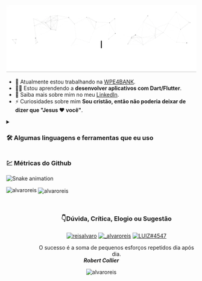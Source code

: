 <p align="center">
  <img src="https://github.com/alvaroreis/alvaroreis/raw/main/assets/header-profile.gif" alt="Oi,  eu sou Álvaro">
</p>

<!--
How to make the bio gif ?
💜 Thanks to [matyo91](https://github.com/matyo91)

I made my with https://codesandbox.io/s/github-profile-2ijk7
Then i recorded my screen to gif on Mac with Quicktime  and save result to [assets/github.mov](assets/github.mov)
This [GIF converter](https://ezgif.com/video-to-gif) help me to create a dedicated command that convert MOV to GIF.
Then i save result to [assets/github.gif](assets/github.gif)
-->

- 🔭 Atualmente estou trabalhando na [WPE4BANK](https://wpe4bank.com/).
- 👨‍💻 Estou aprendendo a **desenvolver aplicativos com Dart/Flutter**.
- 📄 Saiba mais sobre mim no meu [LinkedIn](https://www.linkedin.com/in/reisalvaro/).
- ⚡ Curiosidades sobre mim **Sou cristão, então não poderia deixar de dizer que "Jesus ❤ você"**.
<details>
  <summary>
    <h3>🛠 Algumas linguagens e ferramentas que eu uso</h3>
  </summary>
  <p align="left">
    <a href="https://www.java.com" target="_blank" rel="noreferrer">
      <img
        src="https://img.shields.io/badge/Java-ED8B00?style=for-the-badge&logo=java&logoColor=white"
        alt="java"
        height="30"
      />
    </a>
    <a href="https://spring.io/" target="_blank" rel="noreferrer">
      <img
        src="https://img.shields.io/badge/Spring-6DB33F?style=for-the-badge&logo=spring&logoColor=white"
        alt="spring"
        height="30"
      />
    </a>
    <a href="https://dart.dev" target="_blank" rel="noreferrer">
      <img
        src="https://img.shields.io/badge/Dart-0175C2?style=for-the-badge&logo=dart&logoColor=white"
        alt="dart"
        height="30"
      />
    </a>
    <a href="https://flutter.dev" target="_blank" rel="noreferrer">
      <img
        src="https://img.shields.io/badge/Flutter-02569B?style=for-the-badge&logo=flutter&logoColor=white"
        alt="flutter"
        height="30"
      />
    </a>
    <a href="https://ionicframework.com" target="_blank" rel="noreferrer">
      <img
        src="https://img.shields.io/badge/Ionic-3880FF?style=for-the-badge&logo=ionic&logoColor=white"
        alt="ionic"
        height="30"
      />
    </a>
    <a href="https://getbootstrap.com" target="_blank" rel="noreferrer">
      <img
        src="https://img.shields.io/badge/Bootstrap-563D7C?style=for-the-badge&logo=bootstrap&logoColor=white"
        alt="bootstrap"
        height="30"
      />
    </a>
    <a href="https://www.w3.org/html/" target="_blank" rel="noreferrer">
      <img
        src="https://img.shields.io/badge/HTML5-E34F26?style=for-the-badge&logo=html5&logoColor=white"
        alt="html5"
        height="30"
      />
    </a>
    <a href="https://www.w3schools.com/css/" target="_blank" rel="noreferrer">
      <img
        src="https://img.shields.io/badge/CSS3-1572B6?style=for-the-badge&logo=css3&logoColor=white"
        alt="css3"
        height="30"
      />
    </a>
    <a
      href="https://developer.mozilla.org/en-US/docs/Web/JavaScript"
      target="_blank"
      rel="noreferrer"
    >
      <img
        src="https://img.shields.io/badge/JavaScript-F7DF1E?style=for-the-badge&logo=javascript&logoColor=black"
        alt="javascript"
        height="30"
      />
    </a>
    <a href="https://angular.io" target="_blank" rel="noreferrer">
      <img
        src="https://img.shields.io/badge/Angular-DD0031?style=for-the-badge&logo=angular&logoColor=white"
        alt="angular"
        height="30"
      />
    </a>
    <a href="https://www.typescriptlang.org/" target="_blank" rel="noreferrer">
      <img
        src="https://img.shields.io/badge/TypeScript-007ACC?style=for-the-badge&logo=typescript&logoColor=white"
        alt="typescript"
        height="30"
      />
    </a>
    <a href="https://www.oracle.com/" target="_blank" rel="noreferrer">
      <img
        src="https://img.shields.io/badge/Oracle-F80000?style=for-the-badge&logo=oracle&logoColor=black"
        alt="oracle"
        height="30"
      />
    </a>
    <a href="https://www.postgresql.org" target="_blank" rel="noreferrer">
      <img
        src="https://img.shields.io/badge/PostgreSQL-316192?style=for-the-badge&logo=postgresql&logoColor=whiteg"
        alt="postgresql"
        height="30"
      />
    </a>
    <a href="https://www.mysql.com/" target="_blank" rel="noreferrer">
      <img
        src="https://img.shields.io/badge/MySQL-005C84?style=for-the-badge&logo=mysql&logoColor=white"
        alt="mysql"
        height="30"
      />
    </a>
    <a
      href="https://www.microsoft.com/en-us/sql-server"
      target="_blank"
      rel="noreferrer"
    >
      <img
        src="https://img.shields.io/badge/Microsoft%20SQL%20Server-CC2927?style=for-the-badge&logo=microsoft%20sql%20server&logoColor=white"
        alt="mssql"
        height="30"
      />
    </a>
    <a href="https://www.sqlite.org/" target="_blank" rel="noreferrer">
      <img
        src="https://img.shields.io/badge/SQLite-07405E?style=for-the-badge&logo=sqlite&logoColor=white"
        alt="sqlite"
        height="30"
      />
    </a>
    <a href="https://git-scm.com/" target="_blank" rel="noreferrer">
      <img
        src="https://img.shields.io/badge/GIT-E44C30?style=for-the-badge&logo=git&logoColor=white"
        alt="git"
        height="30"
      />
    </a>
    <a href="https://www.jenkins.io" target="_blank" rel="noreferrer">
      <img
        src="https://img.shields.io/badge/Jenkins-D24939?style=for-the-badge&logo=Jenkins&logoColor=white"
        alt="jenkins"
        height="30"
      />
    </a>
    <a href="https://www.ansible.com/" target="_blank" rel="noreferrer">
      <img
        src="https://assets.st-note.com/production/uploads/images/10658030/rectangle_large_type_2_c1fdb5e881da89f35e8517bef7964cc6.jpeg"
        alt="jenkins"
        height="30"
      />
    </a>
    <a href="https://www.docker.com/" target="_blank" rel="noreferrer">
      <img
        src="https://encrypted-tbn0.gstatic.com/images?q=tbn:ANd9GcQhACjgAkH-ctMlue0IRVOdECA5B1eCNrqrjyGvccJaV9mgnBU9ZOYjnHfU05PgRmTpjWM&usqp=CAU"
        alt="docker"
        height="30"
      />
    </a>
    <a href="https://www.nginx.com" target="_blank" rel="noreferrer">
      <img
        src="https://itsubuntu.com/wp-content/uploads/2020/05/Install-Nginx-On-Ubuntu-20.04-LTS.jpeg"
        alt="nginx"
        height="30"
      />
    </a>
    <a href="https://httpd.apache.org/" target="_blank" rel="noreferrer">
      <img
        src="https://takabus.com/tips/wp-content/uploads/2021/10/apache%E3%83%AD%E3%82%B4.png"
        alt="nginx"
        height="30"
      />
    </a>
    <a href="https://www.linux.org/" target="_blank" rel="noreferrer">
      <img
        src="https://img.shields.io/badge/Linux-FCC624?style=for-the-badge&logo=linux&logoColor=black"
        alt="linux"
        height="30"
      />
    </a>
  </p>
</details>


<h3 align="left">💹 Métricas do Github</h3>

![Snake animation](https://github.com/alvaroreis/alvaroreis/blob/output/github-contribution-grid-snake.svg)
 
<p><img align="left" height="175" src="https://github-readme-stats.vercel.app/api/top-langs?username=alvaroreis&show_icons=true&theme=dracula&locale=pt-BR&layout=compact" alt="alvaroreis" /></p>

<p>&nbsp;<img align="center" height="175" src="https://github-readme-stats.vercel.app/api?username=alvaroreis&show_icons=true&theme=dracula&locale=pt-BR" alt="alvaroreis" /></p>

<br />
<h3 align="center">👇Dúvida, Crítica, Elogio ou Sugestão</h3>
<p align="center">
  <a href="https://linkedin.com/in/reisalvaro" target="blank"
    ><img
      align="center"
      src="https://img.shields.io/badge/LinkedIn-0077B5?style=for-the-badge&logo=linkedin&logoColor=white"
      alt="reisalvaro"
      height="30"
      style="margin-top: 5px;max-width: 100%;"
  /></a>
  <a href="https://instagram.com/_alvaroreis" target="blank"
    ><img
      align="center"
      src="https://img.shields.io/badge/Instagram-E4405F?style=for-the-badge&logo=instagram&logoColor=white"
      alt="_alvaroreis"
      height="30"
      style="margin-top: 5px;max-width: 100%;"
  /></a>
  <a href="https://discord.gg/LUIZ#4547" target="blank"
    ><img
      align="center"
      src="https://img.shields.io/badge/Discord-7289DA?style=for-the-badge&logo=discord&logoColor=white"
      alt="LUIZ#4547"
      height="30"
      style="margin-top: 5px;max-width: 100%;"
  /></a>
</p>

<!-- <p align="center">Nossa maior fraqueza é desistir. O caminho mais certo para o sucesso é sempre tentar apenas uma vez mais.
<br /> <strong><i>Thomas Edison</i></strong></p> -->

<p align="center">O sucesso é a soma de pequenos esforços repetidos dia após dia. <br /> <strong><i>Robert Collier</i></strong></p>

<p align="center"> <img src="https://komarev.com/ghpvc/?username=alvaroreis&label=Profile%20views&color=009dff&style=flat" alt="alvaroreis" /> </p>

<!--
**alvaroreis/alvaroreis** is a ✨ _special_ ✨ repository because its `README.md` (this file) appears on your GitHub profile.

Here are some ideas to get you started:

- 🔭 I’m currently working on ...
- 🌱 I’m currently learning ...
- 👯 I’m looking to collaborate on ...
- 🤔 I’m looking for help with ...
- 💬 Ask me about ...
- 📫 How to reach me: ...
- 😄 Pronouns: ...
- ⚡ Fun fact: ...
-->

